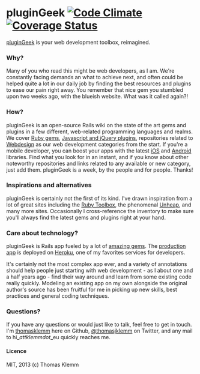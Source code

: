 # pluginGeek [ ![Code Climate](https://codeclimate.com/github/thomasklemm/pluginGeek.png)](https://codeclimate.com/github/thomasklemm/pluginGeek)[ ![Coverage Status](https://coveralls.io/repos/thomasklemm/pluginGeek/badge.png?branch=master)](https://coveralls.io/r/thomasklemm/pluginGeek)

[pluginGeek](http://www.plugingeek.com) is your web development toolbox, reimagined.

### Why?

Many of you who read this might be web developers, as I am. We're constantly facing demands an what to achieve next, and often could be helped quite a lot in our daily job by finding the best resources and plugins to ease our pain right away. You remember that nice gem you stumbled upon two weeks ago, with the blueish website. What was it called again?! 

### How?

pluginGeek is an open-source Rails wiki on the state of the art gems and plugins in a few different, web-related programming languages and realms. We cover [Ruby gems](http://www.plugingeek.com/ruby), [Javascript and jQuery plugins](http://www.plugingeek.com/javascript), repositories related to [Webdesign](http://www.plugingeek.com/webdesign) as our web development categories from the start. If you're a mobile developer, you can boost your apps with the latest [iOS](http://www.plugingeek.com/ios) and [Android](http://www.plugingeek.com/android) libraries. Find what you look for in an instant, and if you know about other noteworthy repositories and links related to any available or new category, just add them. pluginGeek is a week, by the people and for people. Thanks! 

### Inspirations and alternatives

pluginGeek is certainly not the first of its kind. I've drawn inspiration from a lot of great sites including the [Ruby Toolbox](https://www.ruby-toolbox.com/), the phenomenal [Unheap](http://www.unheap.com/), and many more sites. Occasionally I cross-reference the inventory to make sure you'll always find the latest gems and plugins right at your hand.

### Care about technology?

pluginGeek is Rails app fueled by a lot of [amazing gems](https://github.com/thomasklemm/pluginGeek/blob/master/Gemfile). The [production app](http://www.plugingeek.com) is deployed on [Heroku](http://www.heroku.com), one of my favorites services for developers.

It's certainly not the most complex app ever, and a variety of annotations should help people just starting with web development - as I about one and a half years ago - find their way around and learn from some existing code really quickly. Modeling an existing app on my own alongside the original author's source has been fruitful for me in picking up new skills, best practices and general coding techniques.

### Questions?

If you have any questions or would just like to talk, feel free to get in touch. I'm [thomasklemm](https://github.com/thomasklemm) here on Github, [@thomasjklemm](https://twitter.com/thomasjklemm) on Twitter, and any mail to hi_*at*_tklemm_*dot*_eu quickly reaches me.

#### Licence
MIT, 2013 (c) Thomas Klemm
